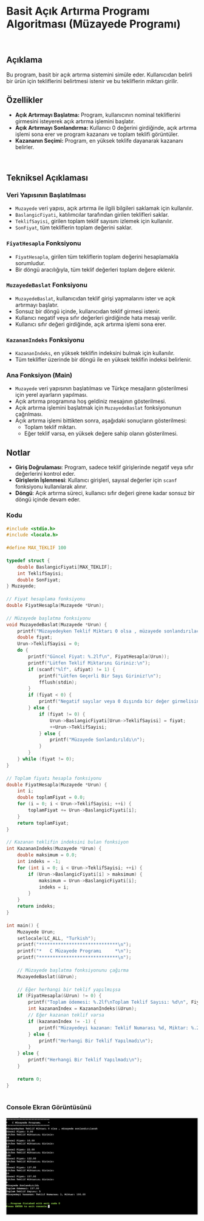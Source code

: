 # Basit Açık Artırma Programı Algoritması (Müzayede Programı)

<br>

## Açıklama

Bu program, basit bir açık artırma sistemini simüle eder. Kullanıcıdan belirli bir ürün için tekliflerini belirtmesi istenir ve bu tekliflerin miktarı girilir.

## Özellikler

- **Açık Artırmayı Başlatma:** Program, kullanıcının nominal tekliflerini girmesini isteyerek açık artırma işlemini başlatır.
- **Açık Artırmayı Sonlandırma:** Kullanıcı 0 değerini girdiğinde, açık artırma işlemi sona erer ve program kazananı ve toplam teklifi görüntüler.
- **Kazananın Seçimi:** Program, en yüksek teklife dayanarak kazananı belirler.

<br>


##  Tekniksel Açıklaması


### Veri Yapısının Başlatılması

- `Muzayede` veri yapısı, açık artırma ile ilgili bilgileri saklamak için kullanılır.
- `BaslangicFiyati`, katılımcılar tarafından girilen teklifleri saklar.
- `TeklifSayisi`, girilen toplam teklif sayısını izlemek için kullanılır.
- `SonFiyat`, tüm tekliflerin toplam değerini saklar.

### `FiyatHesapla` Fonksiyonu

- `FiyatHesapla`, girilen tüm tekliflerin toplam değerini hesaplamakla sorumludur.
- Bir döngü aracılığıyla, tüm teklif değerleri toplam değere eklenir.

### `MuzayedeBaslat` Fonksiyonu

- `MuzayedeBaslat`, kullanıcıdan teklif girişi yapmalarını ister ve açık artırmayı başlatır.
- Sonsuz bir döngü içinde, kullanıcıdan teklif girmesi istenir.
- Kullanıcı negatif veya sıfır değerleri girdiğinde hata mesajı verilir.
- Kullanıcı sıfır değeri girdiğinde, açık artırma işlemi sona erer.

### `KazananIndeks` Fonksiyonu

- `KazananIndeks`, en yüksek teklifin indeksini bulmak için kullanılır.
- Tüm teklifler üzerinde bir döngü ile en yüksek teklifin indeksi belirlenir.


### Ana Fonksiyon (Main)

- `Muzayede` veri yapısının başlatılması ve Türkçe mesajların gösterilmesi için yerel ayarların yapılması.
- Açık artırma programına hoş geldiniz mesajının gösterilmesi.
- Açık artırma işlemini başlatmak için `MuzayedeBaslat` fonksiyonunun çağrılması.
- Açık artırma işlemi bittikten sonra, aşağıdaki sonuçların gösterilmesi:
    - Toplam teklif miktarı.
    - Eğer teklif varsa, en yüksek değere sahip olanın gösterilmesi.
 
## Notlar

- **Giriş Doğrulaması**: Program, sadece teklif girişlerinde negatif veya sıfır değerlerini kontrol eder.
- **Girişlerin İşlenmesi**: Kullanıcı girişleri, sayısal değerler için `scanf` fonksiyonu kullanılarak alınır.
- **Döngü**: Açık artırma süreci, kullanıcı sıfır değeri girene kadar sonsuz bir döngü içinde devam eder.

 
### Kodu

```c
#include <stdio.h>
#include <locale.h>

#define MAX_TEKLIF 100

typedef struct {
    double BaslangicFiyati[MAX_TEKLIF];
    int TeklifSayisi;
    double SonFiyat;
} Muzayede;

// Fiyat hesaplama fonksiyonu
double FiyatHesapla(Muzayede *Urun);

// Müzayede başlatma fonksiyonu
void MuzayedeBaslat(Muzayede *Urun) {
    printf("Müzayedeyken Teklif Miktarı 0 olsa , müzayede sonlandırılacak\n");
    double fiyat;
    Urun->TeklifSayisi = 0;
    do {
        printf("Güncel Fiyat: %.2lf\n", FiyatHesapla(Urun));
        printf("Lütfen Teklif Miktarını Giriniz:\n");
        if (scanf("%lf", &fiyat) != 1) {
            printf("Lütfen Geçerli Bir Sayı Giriniz!\n");
            fflush(stdin);
        }
        if (fiyat < 0) {
            printf("Negatif sayılar veya 0 dışında bir değer girmelisiniz.\n");
        } else {
            if (fiyat != 0) {
                Urun->BaslangicFiyati[Urun->TeklifSayisi] = fiyat;
                ++Urun->TeklifSayisi;
            } else {
                printf("Müzayede Sonlandırıldı\n");
            }
        }
    } while (fiyat != 0);
}

// Toplam fiyatı hesapla fonksiyonu
double FiyatHesapla(Muzayede *Urun) {
    int i;
    double toplamFiyat = 0.0;
    for (i = 0; i < Urun->TeklifSayisi; ++i) {
        toplamFiyat += Urun->BaslangicFiyati[i];
    }
    return toplamFiyat;
}

// Kazanan teklifin indeksini bulan fonksiyon
int KazananIndeks(Muzayede *Urun) {
    double maksimum = 0.0;
    int indeks = -1;
    for (int i = 0; i < Urun->TeklifSayisi; ++i) {
        if (Urun->BaslangicFiyati[i] > maksimum) {
            maksimum = Urun->BaslangicFiyati[i];
            indeks = i;
        }
    }
    return indeks;
}

int main() {
    Muzayede Urun;
    setlocale(LC_ALL, "Turkish");
    printf("*****************************\n");
    printf("*   C Müzayede Programı     *\n");
    printf("*****************************\n");

    // Müzayede başlatma fonksiyonunu çağırma
    MuzayedeBaslat(&Urun);

    // Eğer herhangi bir teklif yapılmışsa
    if (FiyatHesapla(&Urun) != 0) {
        printf("Toplam ödemesi: %.2lf\nToplam Teklif Sayısı: %d\n", FiyatHesapla(&Urun), Urun.TeklifSayisi);
        int kazananIndex = KazananIndeks(&Urun);
        // Eğer kazanan teklif varsa
        if (kazananIndex != -1) {
            printf("Müzayedeyi kazanan: Teklif Numarası %d, Miktar: %.2lf\n", kazananIndex + 1, Urun.BaslangicFiyati[kazananIndex]);
        } else {
            printf("Herhangi Bir Teklif Yapılmadı\n");
        }
    } else {
        printf("Herhangi Bir Teklif Yapılmadı\n");
    }

    return 0;
}



```

### Console Ekran Görüntüsünü

![resim](https://github.com/dystaSatria/C-/blob/main/M%C3%BCzayede%20Program%C4%B1/Screenshot%202023-12-24%20at%2022.14.34.png)



